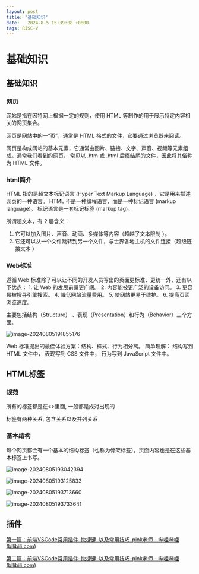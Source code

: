 ```yaml
---
layout: post
title: "基础知识" 
date:   2024-8-5 15:39:08 +0800
tags: RISC-V
---
```


# 基础知识

## 基础知识

### 网页

网站是指在因特网上根据一定的规则，使用 HTML 等制作的用于展示特定内容相关的网页集合。

网页是网站中的一“页”，通常是 HTML 格式的文件，它要通过浏览器来阅读。

网页是构成网站的基本元素，它通常由图片、链接、文字、声音、视频等元素组成。通常我们看到的网页， 常见以 .htm 或 .html 后缀结尾的文件，因此将其俗称为 HTML 文件。

###  html简介

HTML 指的是超文本标记语言 (Hyper Text Markup Language) ，它是用来描述网页的一种语言。 HTML 不是一种编程语言，而是一种标记语言 (markup language)。 标记语言是一套标记标签 (markup tag)。

所谓超文本，有 2 层含义： 

1. 它可以加入图片、声音、动画、多媒体等内容（超越了文本限制 ）。
2. 它还可以从一个文件跳转到另一个文件，与世界各地主机的文件连接（超级链接文本 ）

### Web标准

遵循 Web 标准除了可以让不同的开发人员写出的页面更标准、更统一外，还有以下优点： 1. 让 Web 的发展前景更广阔。 2. 内容能被更广泛的设备访问。 3. 更容易被搜寻引擎搜索。 4. 降低网站流量费用。 5. 使网站更易于维护。 6. 提高页面浏览速度。

主要包括结构（Structure） 、表现（Presentation）和行为（Behavior）三个方面。

![image-20240805191855176](https://picture-01-1316374204.cos.ap-beijing.myqcloud.com/image/202408051918221.png)

Web 标准提出的最佳体验方案：结构、样式、行为相分离。  简单理解： 结构写到 HTML 文件中， 表现写到 CSS 文件中， 行为写到 JavaScript 文件中。

## HTML标签

### 规范

所有的标签都是在<>里面, 一般都是成对出现的

标签有两种关系, 包含关系以及并列关系

### 基本结构

每个网页都会有一个基本的结构标签（也称为骨架标签），页面内容也是在这些基本标签上书写。

![image-20240805193042394](https://picture-01-1316374204.cos.ap-beijing.myqcloud.com/image/202408051930423.png)

![image-20240805193125833](https://picture-01-1316374204.cos.ap-beijing.myqcloud.com/image/202408051931868.png)

![image-20240805193713660](https://picture-01-1316374204.cos.ap-beijing.myqcloud.com/image/202408051937685.png)

![image-20240805193733641](https://picture-01-1316374204.cos.ap-beijing.myqcloud.com/image/202408051937679.png)

## 插件

[第一篇：前端VSCode常用插件-快捷键-以及常用技巧-pink老师 - 哔哩哔哩 (bilibili.com)](https://www.bilibili.com/read/cv9698270/)

[第二篇：前端VSCode常用插件-快捷键-以及常用技巧-pink老师 - 哔哩哔哩 (bilibili.com)](https://www.bilibili.com/read/cv9699783/?spm_id_from=333.999.0.0)